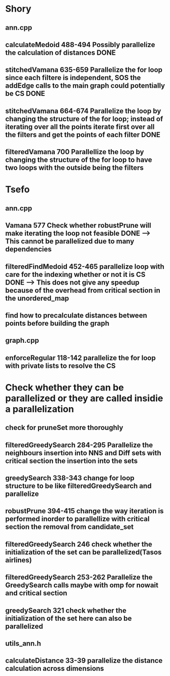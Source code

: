 
# Shory
## ann.cpp
## calculateMedoid 488-494 Possibly parallelize the calculation of distances DONE

## stitchedVamana 635-659 Parallelize the for loop since each filtere is independent, SOS the addEdge calls to the main graph could potentially be CS DONE
## stitchedVamana 664-674 Parallelize the loop by changing the structure of the for loop; instead of iterating over all the points iterate first over all the filters and get the points of each filter DONE
## filteredVamana 700 Parallellize the loop by changing the structure of the for loop to have two loops with the outside being the filters

# Tsefo
## ann.cpp

## Vamana 577 Check whether robustPrune will make iterating the loop not feasible DONE --> This cannot be parallelized due to many dependencies

## filteredFindMedoid 452-465 parallelize loop with care for the indexing whether or not it is CS DONE --> This does not give any speedup because of the overhead from critical section in the unordered_map

## find how to precalculate distances between points before building the graph

## graph.cpp
## enforceRegular 118-142 parallelize the for loop with private lists to resolve the CS


# Check whether they can be parallelized or they are called insidie a parallelization

## check for pruneSet more thoroughly
## filteredGreedySearch 284-295 Parallelize the neighbours insertion into NNS and Diff sets with critical section the insertion into the sets
## greedySearch 338-343 change for loop structure to be like filteredGreedySearch and parallelize
## robustPrune 394-415 change the way iteration is performed inorder to parallellize with critical section the removal from candidate_set
## filteredGreedySearch 246 check whether the initialization of the set can be parallelized(Tasos airlines)
## filteredGreedySearch 253-262 Parallelize the GreedySearch calls maybe with omp for nowait and critical section
## greedySearch 321 check whether the initialization of the set here can also be parallelized
## utils_ann.h
## calculateDistance 33-39 parallelize the distance calculation across dimensions




